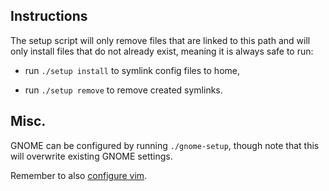 Instructions
------------

The setup script will only remove files that are linked to this path and will
only install files that do not already exist, meaning it is always safe to run:

  * run `./setup install` to symlink config files to home,

  * run `./setup remove` to remove created symlinks.


Misc.
-----

GNOME can be configured by running `./gnome-setup`, though note that this will
overwrite existing GNOME settings.

Remember to also [configure vim](https://github.com/inrick/Vim-config/).
